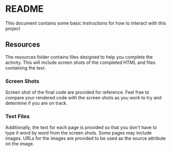 # README

This document contains some basic instructions for how to interact with this project

## Resources
The resources folder contains files designed to help you complete the activity. This will include screen shots of the completed HTML and files containing the text.

### Screen Shots
Screen shot of the final code are provided for reference. Feel free to compare your rendered code with the screen shots as you work to try and determine if you are on track.

### Text Files
Additionally, the text for each page is provided so that you don't have to type it word by word from the screen shots. Some pages may include images. URLs for the images are provided to be used as the source attribute on the image.
